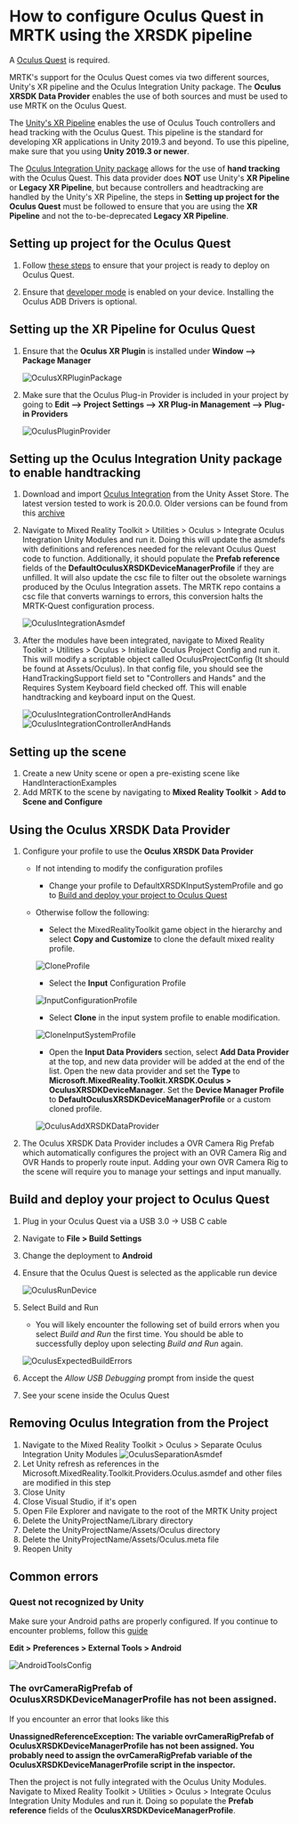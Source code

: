 # How to configure Oculus Quest in MRTK using the XRSDK pipeline

A [Oculus Quest](https://www.oculus.com/quest/) is required.

MRTK's support for the Oculus Quest comes via two different sources, Unity's XR pipeline and the Oculus Integration Unity package. The **Oculus XRSDK Data Provider** enables the use
of both sources and must be used to use MRTK on the Oculus Quest.

The [Unity's XR Pipeline](https://docs.unity3d.com/Manual/XR.html) enables the use of Oculus Touch controllers and head tracking with the Oculus Quest.
This pipeline is the standard for developing XR applications in Unity 2019.3 and beyond. To use this pipeline, make sure that you using **Unity 2019.3 or newer**.

The [Oculus Integration Unity package](https://assetstore.unity.com/packages/tools/integration/oculus-integration-82022) allows for the use of **hand tracking** with the Oculus Quest. 
This data provider does **NOT** use Unity's **XR Pipeline** or **Legacy XR Pipeline**, but because controllers and headtracking are handled by the Unity's XR Pipeline, the steps in
**Setting up project for the Oculus Quest** must be followed to ensure that you are using the **XR Pipeline** and not the to-be-deprecated **Legacy XR Pipeline**.


## Setting up project for the Oculus Quest

1. Follow [these steps](https://developer.oculus.com/documentation/unity/book-unity-gsg/) to ensure that your project is ready to deploy on Oculus Quest.

1. Ensure that [developer mode](https://developer.oculus.com/documentation/native/android/mobile-device-setup/) is enabled on your device. Installing the Oculus ADB Drivers is optional.

## Setting up the XR Pipeline for Oculus Quest
1. Ensure that the **Oculus XR Plugin** is installed under **Window --> Package Manager**

    ![OculusXRPluginPackage](../Images/CrossPlatform/OculusQuest/OculusXRPluginPackage.png)

1. Make sure that the Oculus Plug-in Provider is included in your project by going to **Edit --> Project Settings --> XR Plug-in Management --> Plug-in Providers**

    ![OculusPluginProvider](../Images/CrossPlatform/OculusQuest/OculusPluginProvider.png)

## Setting up the Oculus Integration Unity package to enable handtracking
1. Download and import [Oculus Integration](https://assetstore.unity.com/packages/tools/integration/oculus-integration-82022) from the Unity Asset Store. The latest version tested to
work is 20.0.0. Older versions can be found from this [archive](https://developer.oculus.com/downloads/package/unity-integration-archive/)

1. Navigate to Mixed Reality Toolkit > Utilities > Oculus > Integrate Oculus Integration Unity Modules and run it. Doing this will update the asmdefs with definitions and references needed for the
relevant Oculus Quest code to function. Additionally, it should populate the **Prefab reference** fields of the **DefaultOculusXRSDKDeviceManagerProfile** if they are unfilled.
It will also update the csc file to filter out the obsolete warnings produced by the Oculus Integration assets. The MRTK repo contains a csc file that converts warnings to errors, this conversion halts the MRTK-Quest configuration process.

    ![OculusIntegrationAsmdef](../Images/CrossPlatform/OculusQuest/OculusIntegrationAsmdef.png)

1. After the modules have been integrated, navigate to Mixed Reality Toolkit > Utilities > Oculus > Initialize Oculus Project Config and run it. This will modify a scriptable object called OculusProjectConfig (It should be found at Assets/Oculus).
In that config file, you should see the HandTrackingSupport field set to "Controllers and Hands" and the Requires System Keyboard field checked off. This will enable handtracking and keyboard input on the Quest.

    ![OculusIntegrationControllerAndHands](../Images/CrossPlatform/OculusQuest/OculusIntegrationConfig.png)
    ![OculusIntegrationControllerAndHands](../Images/CrossPlatform/OculusQuest/OculusIntegrationConfigSettings.png)
   
## Setting up the scene
1. Create a new Unity scene or open a pre-existing scene like HandInteractionExamples
1. Add MRTK to the scene by navigating to **Mixed Reality Toolkit** > **Add to Scene and Configure**

## Using the Oculus XRSDK Data Provider

1. Configure your profile to use the **Oculus XRSDK Data Provider**
    - If not intending to modify the configuration profiles
        - Change your profile to DefaultXRSDKInputSystemProfile and go to [Build and deploy your project to Oculus Quest](OculusQuestMRTK.md#build-and-deploy-your-project-to-oculus-quest)

    - Otherwise follow the following:
        - Select the MixedRealityToolkit game object in the hierarchy and select **Copy and Customize** to clone the default mixed reality profile.

        ![CloneProfile](../Images/CrossPlatform/CloneProfile.png)

        - Select the **Input** Configuration Profile

        ![InputConfigurationProfile](../Images/CrossPlatform/InputConfigurationProfile.png)

        - Select **Clone** in the input system profile to enable modification.

        ![CloneInputSystemProfile](../Images/CrossPlatform/CloneInputSystemProfile.png)

        - Open the **Input Data Providers** section, select **Add Data Provider** at the top, and new data provider will be added at the end of the list.  Open the new data provider and set the **Type** to **Microsoft.MixedReality.Toolkit.XRSDK.Oculus > OculusXRSDKDeviceManager**. Set the **Device Manager Profile** to **DefaultOculusXRSDKDeviceManagerProfile** or a custom cloned profile.

        ![OculusAddXRSDKDataProvider](../Images/CrossPlatform/OculusQuest/OculusAddDataXRSDKProvider.png)

1. The Oculus XRSDK Data Provider includes a OVR Camera Rig Prefab which automatically configures the project with an OVR Camera Rig and OVR Hands to properly route input. Adding your own OVR Camera Rig to the scene will require you to manage your settings and input manually.

## Build and deploy your project to Oculus Quest
1. Plug in your Oculus Quest via a USB 3.0 -> USB C cable
1. Navigate to **File > Build Settings**
1. Change the deployment to **Android**
1. Ensure that the Oculus Quest is selected as the applicable run device
    
    ![OculusRunDevice](../Images/CrossPlatform/OculusQuest/OculusRunDevice.png)

1. Select Build and Run 
    - You will likely encounter the following set of build errors when you select *Build and Run* the first time. You should be able to successfully deploy upon selecting *Build and Run* again.

    ![OculusExpectedBuildErrors](../Images/CrossPlatform/OculusQuest/OculusExpectedBuildErrors.png)

1. Accept the _Allow USB Debugging_ prompt from inside the quest
1. See your scene inside the Oculus Quest

## Removing Oculus Integration from the Project

1. Navigate to the Mixed Reality Toolkit > Oculus > Separate Oculus Integration Unity Modules
    ![OculusSeparationAsmdef](../Images/CrossPlatform/OculusQuest/OculusSeparationAsmdef.png)
1. Let Unity refresh as references in the Microsoft.MixedReality.Toolkit.Providers.Oculus.asmdef and other files are modified in this step
1. Close Unity
1. Close Visual Studio, if it's open
1. Open File Explorer and navigate to the root of the MRTK Unity project
1. Delete the UnityProjectName/Library directory
1. Delete the UnityProjectName/Assets/Oculus directory
1. Delete the UnityProjectName/Assets/Oculus.meta file
1. Reopen Unity

## Common errors

### Quest not recognized by Unity

Make sure your Android paths are properly configured. If you continue to encounter problems, follow this [guide](https://developer.oculus.com/documentation/unity/book-unity-gsg/#install-android-tools)

**Edit > Preferences > External Tools > Android**

![AndroidToolsConfig](../Images/CrossPlatform/OculusQuest/AndroidToolsConfig.png)

### The ovrCameraRigPrefab of OculusXRSDKDeviceManagerProfile has not been assigned.

If you encounter an error that looks like this

**UnassignedReferenceException: The variable ovrCameraRigPrefab of OculusXRSDKDeviceManagerProfile has not been assigned. You probably need to assign the ovrCameraRigPrefab variable of the OculusXRSDKDeviceManagerProfile script in the inspector.**

Then the project is not fully integrated with the Oculus Unity Modules. Navigate to Mixed Reality Toolkit > Utilities > Oculus > Integrate Oculus Integration Unity Modules and run it.
Doing so populate the **Prefab reference** fields of the **OculusXRSDKDeviceManagerProfile**.
